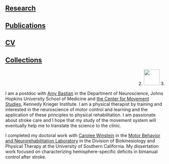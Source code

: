 <!-- ---
# 
# title: Rini Varghese
--- -->
## [Research](http://rinivarg.github.io/research/)<br>
## [Publications](http://rinivarg.github.io/publications/)<br>
## [CV](http://rinivarg.github.io/cv/)<br>
## [Collections](http://rinivarg.github.io/collections/)<br>

<p align="right">
2.  <img width="50" src= "![rv headshot](https://raw.githubusercontent.com/rinivarg/rinivarg.github.io/main/_data/RVarghese_professional-removebg_smaller_even.jpg)
"="rv headshot">
3.</p>

I am a postdoc with [Amy Bastian](https://www.hopkinsmedicine.org/profiles/details/amy-bastian) in the Department of Neuroscience, Johns Hopkins University School of Medicine and [the Center for Movement Studies](https://www.kennedykrieger.org/research/centers-labs-cores/center-for-movement-studies), Kennedy Krieger Institute. I am a physical therapist by training and interested in the neuroscience of motor control and learning and the application of these principles to physical rehabilitation. I am passionate about stroke care and I hope that my study of the movement system will eventually help me to translate the science to the clinic. 

I completed my doctoral work with [Carolee Winstein](https://pt.usc.edu/faculty/carolee-j-winstein-phd-pt-fapta/) in the [Motor Behavior and Neurorehabilitation Laboratory](https://www.mbnl.usc.edu) in the Division of Biokinesiology and Physical Therapy at the University of Southern California. My dissertation work focused on characterizing hemisphere-specific deficits in bimanual control after stroke. 
